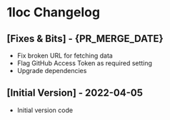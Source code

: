 # 1loc Changelog

## [Fixes & Bits] - {PR_MERGE_DATE}

- Fix broken URL for fetching data
- Flag GitHub Access Token as required setting
- Upgrade dependencies

## [Initial Version] - 2022-04-05

- Initial version code
